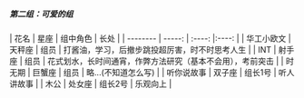   ##### 第二组：可爱的组
  
  | 花名      | 星座    |  组中角色  |  长处  |
    | --------   | -----:   | :----: |:----: |
    | 华工小欧文        | 天秤座      |   组员    |  打酱油，学习，后撤步跳投超厉害，时不时思考人生    |
    | INT        | 射手座      |   组员    |  花式划水，长时间通宵，作弊方法研究（基本不会用），考前突击    |
    | 时无期        | 巨蟹座      |   组员    |  略...(不知道怎么写)    |
    | 听你说故事        | 双子座      |   组长1号    | 听人讲故事     |
    | 木公        | 处女座      |   组长2号    |   乐观向上   |

